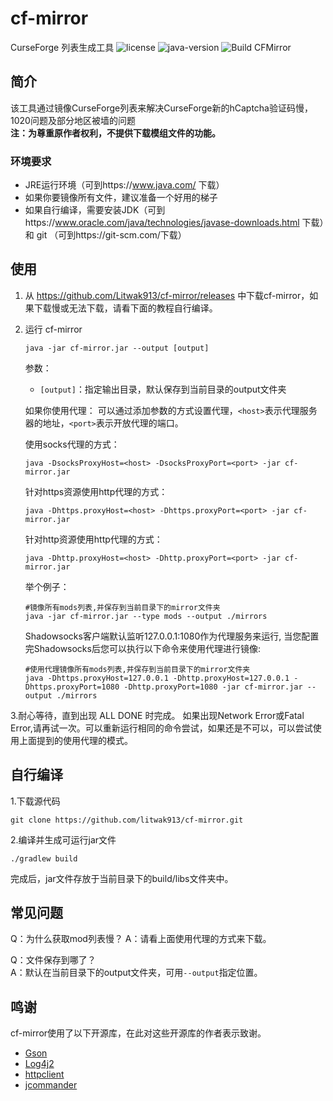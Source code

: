 # cf-mirror  
CurseForge 列表生成工具
![license](https://img.shields.io/github/license/litwak913/cf-mirror?style=flat-square")
![java-version](https://img.shields.io/badge/Java-1.8.0-orange?style=flat-square")
![Build CFMirror](https://github.com/litwak913/cf-mirror/workflows/Build%20CFMirror/badge.svg)

 


## 简介
该工具通过镜像CurseForge列表来解决CurseForge新的hCaptcha验证码慢，1020问题及部分地区被墙的问题  
**注：为尊重原作者权利，不提供下载模组文件的功能。**
### 环境要求

- JRE运行环境（可到https://www.java.com/ 下载）
- 如果你要镜像所有文件，建议准备一个好用的梯子
- 如果自行编译，需要安装JDK（可到https://www.oracle.com/java/technologies/javase-downloads.html 下载）和 git （可到https://git-scm.com/下载）

## 使用

1. 从 https://github.com/Litwak913/cf-mirror/releases 中下载cf-mirror，如果下载慢或无法下载，请看下面的教程自行编译。
2. 运行 cf-mirror
   ```shell
   java -jar cf-mirror.jar --output [output]
   ```
   参数：
   - `[output]`：指定输出目录，默认保存到当前目录的output文件夹


   如果你使用代理：
   可以通过添加参数的方式设置代理，`<host>`表示代理服务器的地址，`<port>`表示开放代理的端口。

   使用socks代理的方式：
   ```shell
   java -DsocksProxyHost=<host> -DsocksProxyPort=<port> -jar cf-mirror.jar 
   ```
   针对https资源使用http代理的方式：
   ```shell
   java -Dhttps.proxyHost=<host> -Dhttps.proxyPort=<port> -jar cf-mirror.jar
   ```
   针对http资源使用http代理的方式：
   ```shell
   java -Dhttp.proxyHost=<host> -Dhttp.proxyPort=<port> -jar cf-mirror.jar
   ```
   举个例子： 
   
   ```shell
   #镜像所有mods列表,并保存到当前目录下的mirror文件夹
   java -jar cf-mirror.jar --type mods --output ./mirrors
   ```
   Shadowsocks客户端默认监听127.0.0.1:1080作为代理服务来运行, 当您配置完Shadowsocks后您可以执行以下命令来使用代理进行镜像:
   ```shell
   #使用代理镜像所有mods列表,并保存到当前目录下的mirror文件夹
   java -Dhttps.proxyHost=127.0.0.1 -Dhttp.proxyHost=127.0.0.1 -Dhttps.proxyPort=1080 -Dhttp.proxyPort=1080 -jar cf-mirror.jar --output ./mirrors
   ```
  3.耐心等待，直到出现 ALL DONE 时完成。
    如果出现Network Error或Fatal Error,请再试一次。可以重新运行相同的命令尝试，如果还是不可以，可以尝试使用上面提到的使用代理的模式。
## 自行编译
  1.下载源代码
  ```shell
  git clone https://github.com/litwak913/cf-mirror.git
  ```
  2.编译并生成可运行jar文件
  ```shell
  ./gradlew build
  ```
  完成后，jar文件存放于当前目录下的build/libs文件夹中。
## 常见问题
  Q：为什么获取mod列表慢？
  A：请看上面使用代理的方式来下载。  
  
  Q：文件保存到哪了？  
  A：默认在当前目录下的output文件夹，可用`--output`指定位置。

## 鸣谢
  cf-mirror使用了以下开源库，在此对这些开源库的作者表示致谢。
  - [Gson](https://github.com/google/gson)
  - [Log4j2](http://logging.apache.org)
  - [httpclient](http://hc.apache.org)
  - [jcommander](https://github.com/cbeust/jcommander)
 

